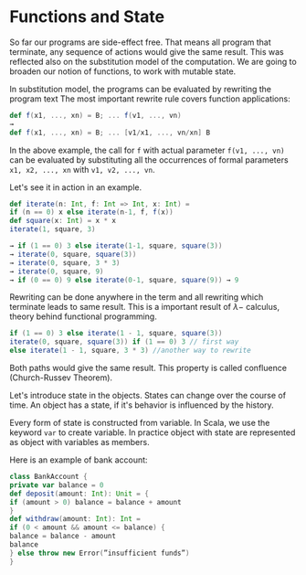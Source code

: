 # Functions and State


So far our programs are side-effect free. That means all program that terminate, any sequence of actions would give the same result. This was reflected also on the substitution model of the computation.
We are going to broaden our notion of functions, to work with mutable state.

In substitution model, the programs can be evaluated by rewriting the program text
The most important rewrite rule covers function applications:

```scala
def f(x1, ..., xn) = B; ... f(v1, ..., vn)
→
def f(x1, ..., xn) = B; ... [v1/x1, ..., vn/xn] B
```

In the above example, the call for `f` with actual parameter `f(v1, ..., vn)` can be evaluated by substituting all the occurrences of formal parameters `x1, x2, ..., xn` with `v1, v2, ..., vn`.

Let's see it in action in an example.

```scala
def iterate(n: Int, f: Int => Int, x: Int) =
if (n == 0) x else iterate(n-1, f, f(x))
def square(x: Int) = x * x
iterate(1, square, 3)
```

```scala
→ if (1 == 0) 3 else iterate(1-1, square, square(3))
→ iterate(0, square, square(3))
→ iterate(0, square, 3 * 3)
→ iterate(0, square, 9)
→ if (0 == 0) 9 else iterate(0-1, square, square(9)) → 9
```

Rewriting can be done anywhere in the term and all rewriting which terminate leads to same result. This is a important result of $\lambda-$ calculus, theory behind functional programming.

```scala
if (1 == 0) 3 else iterate(1 - 1, square, square(3))
iterate(0, square, square(3)) if (1 == 0) 3 // first way
else iterate(1 - 1, square, 3 * 3) //another way to rewrite
```

Both paths would give the same result. This property is called confluence (Church-Russev Theorem).

Let's introduce state in the objects. States can change over the course of time. An object has a state, if it's behavior is influenced by the history.

Every form of state is constructed from variable. In Scala, we use the keyword `var` to create variable. In practice object with state are represented as object with variables as members.

Here is an example of bank account:

```scala
class BankAccount {
private var balance = 0
def deposit(amount: Int): Unit = {
if (amount > 0) balance = balance + amount
}
def withdraw(amount: Int): Int =
if (0 < amount && amount <= balance) {
balance = balance - amount
balance
} else throw new Error(”insufficient funds”)
}
```
